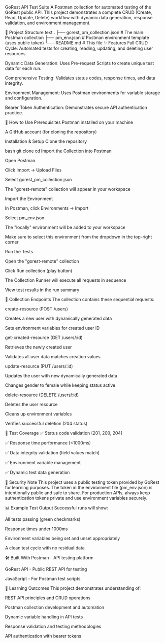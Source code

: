 GoRest API Test Suite
A Postman collection for automated testing of the GoRest public API. This project demonstrates a complete CRUD (Create, Read, Update, Delete) workflow with dynamic data generation, response validation, and environment management.

📁 Project Structure
text
.
├── gorest_pm_collection.json  # The main Postman collection
├── pm_env.json                # Postman environment template (uses public token)
└── README.md                  # This file
✨ Features
Full CRUD Cycle: Automated tests for creating, reading, updating, and deleting user resources.

Dynamic Data Generation: Uses Pre-request Scripts to create unique test data for each run.

Comprehensive Testing: Validates status codes, response times, and data integrity.

Environment Management: Uses Postman environments for variable storage and configuration.

Bearer Token Authentication: Demonstrates secure API authentication practice.

🚀 How to Use
Prerequisites
Postman installed on your machine

A GitHub account (for cloning the repository)

Installation & Setup
Clone the repository

bash
git clone <your-repository-url>
cd <repository-name>
Import the Collection into Postman

Open Postman

Click Import → Upload Files

Select gorest_pm_collection.json

The "gorest-remote" collection will appear in your workspace

Import the Environment

In Postman, click Environments → Import

Select pm_env.json

The "locally" environment will be added to your workspace

Make sure to select this environment from the dropdown in the top-right corner

Run the Tests

Open the "gorest-remote" collection

Click Run collection (play button)

The Collection Runner will execute all requests in sequence

View test results in the run summary

🔧 Collection Endpoints
The collection contains these sequential requests:

create-resource (POST /users)

Creates a new user with dynamically generated data

Sets environment variables for created user ID

get-created-resource (GET /users/:id)

Retrieves the newly created user

Validates all user data matches creation values

update-resource (PUT /users/:id)

Updates the user with new dynamically generated data

Changes gender to female while keeping status active

delete-resource (DELETE /users/:id)

Deletes the user resource

Cleans up environment variables

Verifies successful deletion (204 status)

🧪 Test Coverage
✅ Status code validation (201, 200, 204)

✅ Response time performance (<1000ms)

✅ Data integrity validation (field values match)

✅ Environment variable management

✅ Dynamic test data generation

🔐 Security Note
This project uses a public testing token provided by GoRest for learning purposes. The token in the environment file (pm_env.json) is intentionally public and safe to share. For production APIs, always keep authentication tokens private and use environment variables securely.

📊 Example Test Output
Successful runs will show:

All tests passing (green checkmarks)

Response times under 1000ms

Environment variables being set and unset appropriately

A clean test cycle with no residual data

🛠️ Built With
Postman - API testing platform

GoRest API - Public REST API for testing

JavaScript - For Postman test scripts

📝 Learning Outcomes
This project demonstrates understanding of:

REST API principles and CRUD operations

Postman collection development and automation

Dynamic variable handling in API tests

Response validation and testing methodologies

API authentication with bearer tokens

